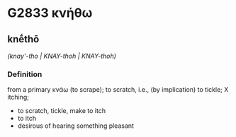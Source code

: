 # G2833 κνήθω

## knḗthō

_(knay'-tho | KNAY-thoh | KNAY-thoh)_

### Definition

from a primary κνάω (to scrape); to scratch, i.e., (by implication) to tickle; X itching; 

- to scratch, tickle, make to itch
- to itch
- desirous of hearing something pleasant
